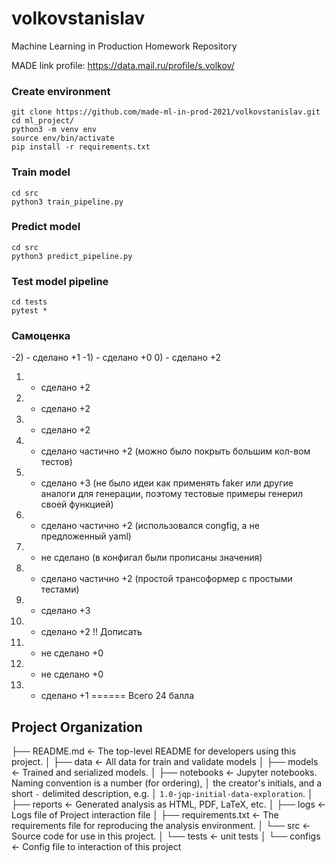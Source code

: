 # volkovstanislav
Machine Learning in Production Homework Repository

MADE link profile: https://data.mail.ru/profile/s.volkov/

### Create environment
```
git clone https://github.com/made-ml-in-prod-2021/volkovstanislav.git
cd ml_project/
python3 -m venv env
source env/bin/activate
pip install -r requirements.txt
```

### Train model
```
cd src 
python3 train_pipeline.py 
```

### Predict model
```
cd src
python3 predict_pipeline.py
```

### Test model pipeline
```
cd tests
pytest *
```

### Самоценка
-2) - сделано +1
-1) - сделано +0
0) - сделано +2 
1) - сделано +2
2) - сделано +2
3) - сделано +2
4) - сделано частично +2 (можно было покрыть большим кол-вом тестов)
5) - сделано +3 (не было идеи как применять faker или другие аналоги для генерации, поэтому тестовые примеры генерил своей функцией)
6) - сделано частично +2 (использовалcя congfig, а не предложенный yaml)
7) - не сделано (в конфигал были прописаны значения)
8) - сделано частично +2 (простой трансоформер с простыми тестами)
9) - сделано +3
10) - сделано +2 !! Дописать
11) - не сделано +0
12) - не сделано +0
13) - сделано +1
====== Всего 24 балла


## Project Organization

├── README.md          <- The top-level README for developers using this project.
│
├── data               <- All data for train and validate models
│
├── models             <- Trained and serialized models.
│
├── notebooks          <- Jupyter notebooks. Naming convention is a number (for ordering),
│                         the creator's initials, and a short `-` delimited description, e.g.
│                         `1.0-jqp-initial-data-exploration`.
│
├── reports            <- Generated analysis as HTML, PDF, LaTeX, etc.
│
├── logs               <- Logs file of Project interaction file
│
├── requirements.txt   <- The requirements file for reproducing the analysis environment.
│
└── src                <- Source code for use in this project.
│
└── tests              <- unit tests
│
└── configs            <- Config file to interaction of this project